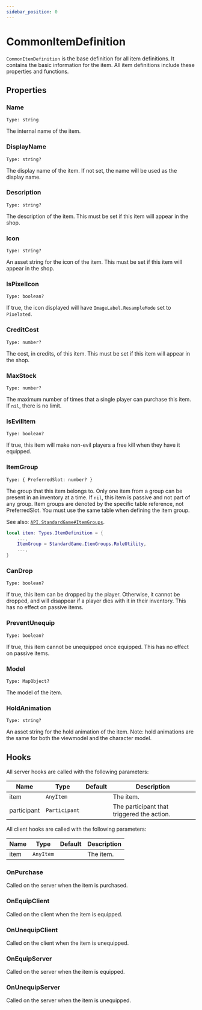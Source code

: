 ```yaml
---
sidebar_position: 0
---
```


# CommonItemDefinition

`CommonItemDefinition` is the base definition for all item definitions. It contains the basic information for the item. All item definitions include these properties and functions.

## Properties

### Name

`Type: string`

The internal name of the item.

### DisplayName

`Type: string?`

The display name of the item. If not set, the name will be used as the display name.

### Description

`Type: string?`

The description of the item. This must be set if this item will appear in the shop.

### Icon

`Type: string?`

An asset string for the icon of the item. This must be set if this item will appear in the shop.

### IsPixelIcon

`Type: boolean?`

If true, the icon displayed will have `ImageLabel.ResampleMode` set to `Pixelated`.

### CreditCost

`Type: number?`

The cost, in credits, of this item. This must be set if this item will appear in the shop.

### MaxStock

`Type: number?`

The maximum number of times that a single player can purchase this item. If `nil`, there is no limit.

### IsEvilItem

`Type: boolean?`

If true, this item will make non-evil players a free kill when they have it equipped.

### ItemGroup

`Type: { PreferredSlot: number? }`

The group that this item belongs to. Only one item from a group can be present in an inventory at a time. If `nil`, this item is passive and not part of any group. Item groups are denoted by the specific table reference, not PreferredSlot. You must use the same table when defining the item group.

See also: [`API.StandardGame#ItemGroups`](/API/StandardGame#itemgroups).

```lua
local item: Types.ItemDefinition = {
	...,
	ItemGroup = StandardGame.ItemGroups.RoleUtility,
	...,
}
```

### CanDrop

`Type: boolean?`

If true, this item can be dropped by the player. Otherwise, it cannot be dropped, and will disappear if a player dies with it in their inventory. This has no effect on passive items.

### PreventUnequip

`Type: boolean?`

If true, this item cannot be unequipped once equipped. This has no effect on passive items.

### Model

`Type: MapObject?`

The model of the item.

### HoldAnimation

`Type: string?`

An asset string for the hold animation of the item. Note: hold animations are the same for both the viewmodel and the character model.

## Hooks

All server hooks are called with the following parameters:

| Name | Type | Default | Description |
| --- | --- | --- | --- |
| item | `AnyItem` |  | The item. |
| participant | `Participant` |  | The participant that triggered the action. |

All client hooks are called with the following parameters:

| Name | Type | Default | Description |
| --- | --- | --- | --- |
| item | `AnyItem` |  | The item. |

### OnPurchase

Called on the server when the item is purchased.

### OnEquipClient

Called on the client when the item is equipped.

### OnUnequipClient

Called on the client when the item is unequipped.

### OnEquipServer

Called on the server when the item is equipped.

### OnUnequipServer

Called on the server when the item is unequipped.
